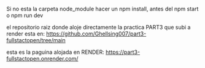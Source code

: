 


Si no esta la carpeta node_module hacer un npm install, antes del npm start o npm run dev


el repositorio raiz donde aloje directamente la practica PART3 que subi a render esta en:
https://github.com/Ghellsing007/part3-fullstactopen/tree/main


esta es la paguina alojada en RENDER: https://part3-fullstactopen.onrender.com/
